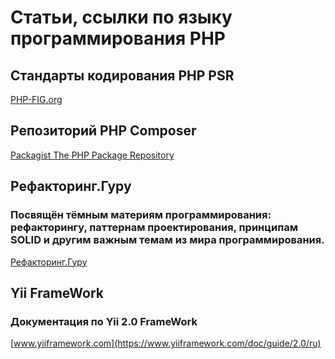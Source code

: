 # Статьи, ссылки по языку программирования PHP

## Стандарты кодирования PHP PSR

[PHP-FIG.org](https://www.php-fig.org/psr/)

## Репозиторий PHP Composer

[Packagist The PHP Package Repository](https://packagist.org/)

## Рефакторинг.Гуру 
### Посвящён тёмным материям программирования: рефакторингу, паттернам проектирования, принципам SOLID и другим важным темам из мира программирования.
[Рефакторинг.Гуру](https://refactoring.guru/ru)

## Yii FrameWork
### Документация по Yii 2.0 FrameWork
[www.yiiframework.com](https://www.yiiframework.com/doc/guide/2.0/ru)
